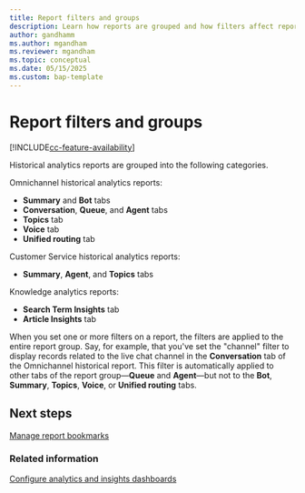 ```yaml
---
title: Report filters and groups
description: Learn how reports are grouped and how filters affect report groups in Dynamics 365 Customer Service and Omnichannel for Customer Service.
author: gandhamm
ms.author: mgandham
ms.reviewer: mgandham
ms.topic: conceptual
ms.date: 05/15/2025
ms.custom: bap-template
---
```


# Report filters and groups

[!INCLUDE[cc-feature-availability](../../includes/cc-feature-availability.md)]


 Historical analytics reports are grouped into the following categories.

Omnichannel historical analytics reports:

- **Summary** and **Bot** tabs
- **Conversation**, **Queue**, and **Agent** tabs
- **Topics** tab
- **Voice** tab
- **Unified routing** tab

Customer Service historical analytics reports:

- **Summary**, **Agent**, and **Topics** tabs

Knowledge analytics reports:

- **Search Term Insights** tab
- **Article Insights** tab

When you set one or more filters on a report, the filters are applied to the entire report group. Say, for example, that you've set the "channel" filter to display records related to the live chat channel in the **Conversation** tab of the Omnichannel historical report. This filter is automatically applied to other tabs of the report group&mdash;**Queue** and **Agent**&mdash;but not to the **Bot**, **Summary**, **Topics**, **Voice**, or **Unified routing** tabs.

## Next steps

[Manage report bookmarks](manage-bookmarks.md)

### Related information

[Configure analytics and insights dashboards](../administer/configure-customer-service-analytics-insights-csh.md)
